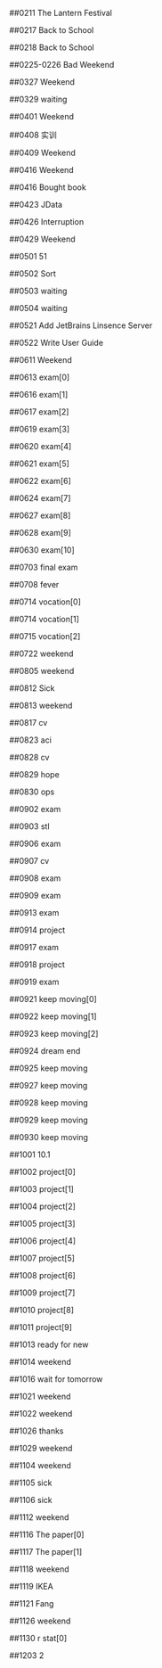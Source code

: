 ##0211 The Lantern Festival

##0217 Back to School

##0218 Back to School

##0225-0226 Bad Weekend

##0327 Weekend

##0329 waiting

##0401 Weekend

##0408 实训

##0409 Weekend

##0416 Weekend

##0416 Bought book

##0423 JData

##0426 Interruption

##0429 Weekend

##0501 51

##0502 Sort

##0503 waiting

##0504 waiting

##0521 Add JetBrains Linsence Server

##0522 Write User Guide

##0611 Weekend

##0613 exam[0]

##0616 exam[1]

##0617 exam[2]

##0619 exam[3]

##0620 exam[4]

##0621 exam[5]

##0622 exam[6]

##0624 exam[7]

##0627 exam[8]

##0628 exam[9]

##0630 exam[10]

##0703 final exam

##0708 fever

##0714 vocation[0] 

##0714 vocation[1] 

##0715 vocation[2] 

##0722 weekend

##0805 weekend

##0812 Sick

##0813 weekend

##0817 cv

##0823 aci

##0828 cv

##0829 hope

##0830 ops

##0902 exam

##0903 stl

##0906 exam

##0907 cv

##0908 exam

##0909 exam

##0913 exam

##0914 project

##0917 exam

##0918 project

##0919 exam

##0921 keep moving[0]

##0922 keep moving[1]

##0923 keep moving[2]

##0924 dream end

##0925 keep moving

##0927 keep moving

##0928 keep moving

##0929 keep moving

##0930 keep moving

##1001 10.1

##1002 project[0]

##1003 project[1]

##1004 project[2]

##1005 project[3]

##1006 project[4]

##1007 project[5]

##1008 project[6]

##1009 project[7]

##1010 project[8]

##1011 project[9]

##1013 ready for new

##1014 weekend

##1016 wait for tomorrow

##1021 weekend

##1022 weekend

##1026 thanks

##1029 weekend

##1104 weekend

##1105 sick

##1106 sick

##1112 weekend

##1116 The paper[0]

##1117 The paper[1]

##1118 weekend

##1119 IKEA

##1121 Fang

##1126 weekend

##1130 r stat[0]

##1203 2
